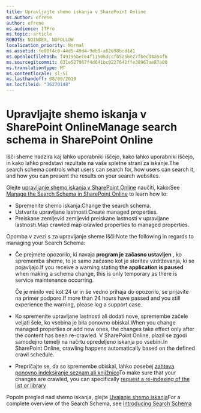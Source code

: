```yaml
---
title: Upravljajte shemo iskanja v SharePoint Online
ms.author: efrene
author: efrene
ms.audience: ITPro
ms.topic: article
ROBOTS: NOINDEX, NOFOLLOW
localization_priority: Normal
ms.assetid: fe00f4c0-44d5-49d4-9db0-a62698bcd1d1
ms.openlocfilehash: f49195bec64f115063ccfb5256e27fbecd4a54f6
ms.sourcegitcommit: 631e527967f4d641bc9227642ffe38967ae87a00
ms.translationtype: MT
ms.contentlocale: sl-SI
ms.lasthandoff: 08/09/2019
ms.locfileid: "36270148"
---
```

# <a name="manage-search-schema-in-sharepoint-online"></a><span data-ttu-id="8eeb0-102">Upravljajte shemo iskanja v SharePoint Online</span><span class="sxs-lookup"><span data-stu-id="8eeb0-102">Manage search schema in SharePoint Online</span></span>

<span data-ttu-id="8eeb0-103">Išči sheme nadzira kaj lahko uporabniki iščejo, kako lahko uporabniki iščejo, in kako lahko predstavi rezultate na vaše spletne strani za iskanje.</span><span class="sxs-lookup"><span data-stu-id="8eeb0-103">The search schema controls what users can search for, how users can search it, and how you can present the results on your search websites.</span></span> 

<span data-ttu-id="8eeb0-104">Glejte [upravljanje shemo iskanja v SharePoint Online](https://docs.microsoft.com/sharepoint/manage-search-schema) naučiti, kako:</span><span class="sxs-lookup"><span data-stu-id="8eeb0-104">See [Manage the Search Schema in SharePoint Online](https://docs.microsoft.com/sharepoint/manage-search-schema) to learn how to:</span></span> 
- <span data-ttu-id="8eeb0-105">Spremenite shemo iskanja.</span><span class="sxs-lookup"><span data-stu-id="8eeb0-105">Change the search schema.</span></span>
- <span data-ttu-id="8eeb0-106">Ustvarite upravljane lastnosti.</span><span class="sxs-lookup"><span data-stu-id="8eeb0-106">Create managed properties.</span></span>
- <span data-ttu-id="8eeb0-107">Preiskane zemljevid zemljevid preiskane lastnosti v upravljane lastnosti.</span><span class="sxs-lookup"><span data-stu-id="8eeb0-107">Map crawled map crawled properties to managed properties.</span></span>

<span data-ttu-id="8eeb0-108">Opomba v zvezi s za upravljanje sheme Išči:</span><span class="sxs-lookup"><span data-stu-id="8eeb0-108">Note the following in regards to managing your Search Schema:</span></span>

- <span data-ttu-id="8eeb0-109">Če prejmete opozorilo, ki navaja **program je začasno ustavljen** , ko sprememba sheme, to je samo začasno kot je storitev vzdrževanja, ki se pojavljajo.</span><span class="sxs-lookup"><span data-stu-id="8eeb0-109">If you receive a warning stating **the application is paused** when making a schema change, this is only temporary as there is service maintenance occurring.</span></span> 

    <span data-ttu-id="8eeb0-110">Če je minilo več kot 24 ur in še vedno prihaja do opozorilo, se prijavite na primer podporo.</span><span class="sxs-lookup"><span data-stu-id="8eeb0-110">If more than 24 hours have passed and you still experience the warning, please log a support case.</span></span>
- <span data-ttu-id="8eeb0-111">Ko spremenite upravljane lastnosti ali dodati nove, spremembe začele veljati šele, ko vsebina je bila ponovno obiskal.</span><span class="sxs-lookup"><span data-stu-id="8eeb0-111">When you change managed properties or add new ones, the changes take effect only after the content has been re-crawled.</span></span> <span data-ttu-id="8eeb0-112">V SharePoint Online, plazil se zgodi samodejno temelji na načrtu opredeljeno iskanja po vsebini.</span><span class="sxs-lookup"><span data-stu-id="8eeb0-112">In SharePoint Online, crawling happens automatically based on the defined crawl schedule.</span></span>
- <span data-ttu-id="8eeb0-113">Prepričajte se, da so spremembe obiskal, lahko posebej [zahteva ponovno indeksiranje seznam ali knjižnico](https://docs.microsoft.com/sharepoint/manage-search-schema#request-re-indexing-of-a-document-library-or-list)</span><span class="sxs-lookup"><span data-stu-id="8eeb0-113">To make sure that your changes are crawled, you can specifically [request a re-indexing of the list or library](https://docs.microsoft.com/sharepoint/manage-search-schema#request-re-indexing-of-a-document-library-or-list)</span></span> 

<span data-ttu-id="8eeb0-114">Popoln pregled nad shemo iskanja, glejte [Uvajanje shemo iskanja](https://blogs.technet.microsoft.com/tothesharepoint/2012/11/25/introducing-search-schema-for-sharepoint-2013/)</span><span class="sxs-lookup"><span data-stu-id="8eeb0-114">For a complete overview of the Search Schema, see [Introducing Search Schema](https://blogs.technet.microsoft.com/tothesharepoint/2012/11/25/introducing-search-schema-for-sharepoint-2013/)</span></span> 


